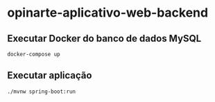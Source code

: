 # opinarte-aplicativo-web-backend

## Executar Docker do banco de dados MySQL
```console
docker-compose up
```

## Executar aplicação
```console
./mvnw spring-boot:run
```
